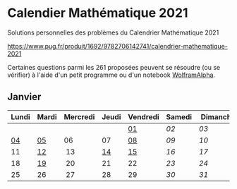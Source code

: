 # Calendier Mathématique 2021

Solutions personnelles des problèmes du Calendrier Mathématique 2021

https://www.pug.fr/produit/1692/9782706142741/calendrier-mathematique-2021

Certaines questions parmi les 261 proposées peuvent se résoudre (ou se vérifier) à l'aide d'un petit programme ou d'un notebook [WolframAlpha](https://www.wolframalpha.com).

## Janvier

| Lundi | Mardi | Mercredi | Jeudi | Vendredi | Samedi | Dimanche |
| ----- | ----- | -------- | ----- | -------- | ------ | -------- |
| | | | | [01](janvier/01.py) | *02* | *03* |
| [04](janvier/04.md) | [05](janvier/05.py) | 06 | 07 | [08](janvier/08.py) | *09* | *10* |
| 11 | [12](janvier/12.md) | 13 | [14](janvier/14.py) | [15](janvier/15.py) | *16* | *17* |
| 18 | [19](janvier/19.md) | 20 | 21 | 22 | *23* | *24* |
| 25 | 26 | 27 | 28 | 29 | *30* | *31* |
